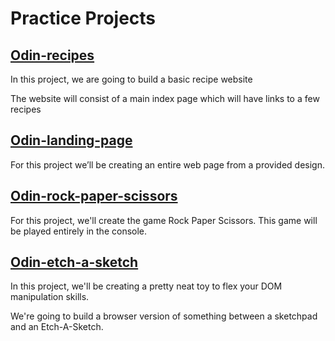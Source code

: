 # Practice Projects

## [Odin-recipes](./odin-recipes/)

In this project, we are going to build a basic recipe website

The website will consist of a main index page which will have links to a few recipes

## [Odin-landing-page](./odin-landing-page/)

For this project we’ll be creating an entire web page from a provided design.

## [Odin-rock-paper-scissors](./odin-rock-paper-scissors/)

For this project, we'll create the game Rock Paper Scissors. This game will be played entirely in the console.

## [Odin-etch-a-sketch](./odin-etch-a-sketch/)

In this project, we'll be creating a pretty neat toy to flex your DOM manipulation skills.

We're going to build a browser version of something between a sketchpad and an Etch-A-Sketch.
